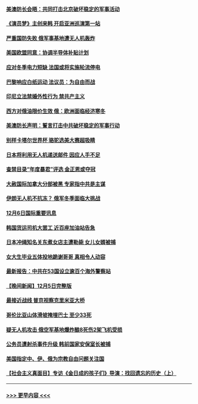 #### [美澳防长会晤：共同打击北京破坏稳定的军事活动](../pages/prog202/a103591955.md?t=12070401) 
#### [《演员梦》主创来韩 开启亚洲巡演第一站](../pages/prog202/a103591964.md?t=12070401) 
#### [严重国防失败 俄军事基地遭无人机轰炸](../pages/prog202/a103591929.md?t=12070401) 
#### [美国欧盟同意：协调半导体补贴计划](../pages/prog202/a103591959.md?t=12070401) 
#### [应对冬季电力短缺 法国或将实施轮流停电](../pages/prog202/a103591837.md?t=12070401) 
#### [巴黎响应白纸运动 法议员：为自由而战](../pages/prog202/a103591813.md?t=12070401) 
#### [印尼立法禁婚外性行为 禁共产主义](../pages/prog202/a103591844.md?t=12070401) 
#### [西方对俄油限价生效 俄：欧洲面临经济寒冬](../pages/prog202/a103591811.md?t=12070401) 
#### [美澳防长声明：誓言打击中共破坏稳定的军事行动](../pages/prog202/a103591773.md?t=12070401) 
#### [别样卡塔尔世界杯 骆驼选美大赛超吸睛](../pages/prog202/a103591700.md?t=12070401) 
#### [日本将利用无人机递送邮件 因应人手不足](../pages/prog202/a103591744.md?t=12070401) 
#### [查禁目录“年度暴君”评选 金正恩或夺冠](../pages/prog202/a103591665.md?t=12070401) 
#### [大赦国际加拿大分部被黑 专家指中共是主谋](../pages/prog202/a103591661.md?t=12070401) 
#### [伊朗无人机不抗冻？ 俄军冬季面临大挑战](../pages/prog202/a103591670.md?t=12070401) 
#### [12月6日国际重要讯息](../pages/prog202/a103591676.md?t=12070401) 
#### [韩国货运司机大罢工 近百座加油站告急](../pages/prog202/a103591636.md?t=12070401) 
#### [日本冲绳知名关东煮女店主遭勒毙 女儿女婿被捕](../pages/prog202/a103591619.md?t=12070401) 
#### [女大生毕业五体投地跪谢哥哥 真相令人动容](../pages/prog202/a103591567.md?t=12070401) 
#### [最新报告：中共在53国设立逾百个海外警察站](../pages/prog202/a103591589.md?t=12070401) 
#### [【晚间新闻】12月5日完整版](../pages/prog202/a103591420.md?t=12070401) 
#### [最接近战线 普京视察克里米亚大桥](../pages/prog202/a103591454.md?t=12070401) 
#### [哥伦比亚山体滑坡掩埋巴士 至少33死](../pages/prog202/a103591422.md?t=12070401) 
#### [疑无人机攻击 俄空军基地爆炸酿8死伤2架飞机受损](../pages/prog202/a103591399.md?t=12070401) 
#### [公务员遭射杀事件升级 韩前国家安保室长被捕](../pages/prog202/a103591394.md?t=12070401) 
#### [美国指定中、伊、俄为宗教自由问题关注国](../pages/prog202/a103591257.md?t=12070401) 
#### [【社会主义真面目】专访《金日成的孩子们》导演：找回遗忘的历史（上）](../pages/prog202/a103591121.md?t=12070401) 

----
#### [ >>> 更早内容 <<< ](../indexes/prog202-earlier.md)
